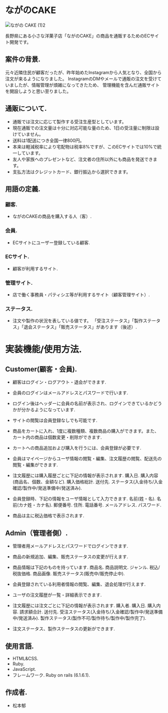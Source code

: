 # ながのCAKE

![ながの CAKE (1)2](https://user-images.githubusercontent.com/102845038/190891709-52ab9f80-a954-480a-9735-10c84cc9d766.png)


長野県にある小さな洋菓子店「ながのCAKE」の商品を通販するためのECサイト開発です。

## 案件の背景.
元々近隣住民が顧客だったが、昨年始めたInstagramから人気となり、全国から注文が来るようになりました。
InstagramのDMやメールで通販の注文を受けていましたが、情報管理が煩雑になってきたため、
管理機能を含んだ通販サイトを開設しようと思い至りました。

## 通販について.
* 通販では注文に応じて製作する受注生産型としています。
* 現在通販での注文量は十分に対応可能な量のため、1日の受注量に制限は設けていません。
* 送料は1配送につき全国一律800円。
* 本来は軽減税率により宅配物は税率8%ですが、このECサイトでは10%で統一しています。
* 友人や家族へのプレゼントなど、注文者の住所以外にも商品を発送できます。
* 支払方法はクレジットカード、銀行振込から選択できます。

## 用語の定義.
### 顧客.
* ながのCAKEの商品を購入する人（客）.

### 会員.
* ECサイトにユーザー登録している顧客.

### ECサイト.
* 顧客が利用するサイト.

### 管理サイト.
* 店で働く事務員・パティシエ等が利用するサイト（顧客管理サイト）.

### ステータス.
* 注文や製作の状況を表している値です。
「受注ステータス」「製作ステータス」「退会ステータス」「販売ステータス」があります（後述）.

# 実装機能/使用方法.

## Customer(顧客・会員).

* 顧客はログイン・ログアウト・退会ができます.
* 会員のログインはメールアドレスとパスワードで行います.
* ログイン後はヘッダーに会員の名前が表示され、ログインできているかどうかが分かるようになっています.
* サイトの閲覧は会員登録なしでも可能です.
* 商品をカートに入れ、1度に複数種類、複数商品の購入ができます。また、カート内の商品は個数変更・削除ができます.
* カートへの商品追加および購入を行うには、会員登録が必要です.
* 会員はマイページからユーザ情報の閲覧・編集、注文履歴の閲覧、配送先の閲覧・編集ができます.
* 注文履歴には購入履歴ごとに下記の情報が表示されます.
  購入日.
  購入内容(商品名、個数、金額など).
  購入価格総計.
  送付先.
  ステータス(入金待ち/入金確認/製作中/発送準備中/発送済み).

* 会員登録時、下記の情報をユーザ情報として入力できます.
  名前(姓・名).
  名前(カナ姓・カナ名).
  郵便番号.
  住所.
  電話番号.
  メールアドレス.
  パスワード.

* 商品は主に税込価格で表示されます.

## Admin（管理者側）.

* 管理者用メールアドレスとパスワードでログインできます.
* 商品の新規追加、編集、販売ステータスの変更が行えます.
* 商品情報は下記のものを持っています.
  商品名.
  商品説明文.
  ジャンル.
  税込/税抜価格.
  商品画像.
  販売ステータス(販売中/販売停止中).

* 会員登録されている利用者情報の閲覧、編集、退会処理が行えます.
* ユーザの注文履歴が一覧・詳細表示できます.
* 注文履歴には注文ごとに下記の情報が表示されます.
  購入者.
  購入日.
  購入内容.
  請求額合計.
  送付先.
  受注ステータス(入金待ち/入金確認/製作中/発送準備中/発送済み).
  製作ステータス(製作不可/製作待ち/製作中/製作完了).

* 注文ステータス、製作ステータスの更新ができます.

## 使用言語.
* HTML&CSS.
* Ruby.
* JavaScript.
* フレームワーク.
  Ruby on rails (6.1.6.1).

## 作成者.
* 松本郁









<!--This README would normally document whatever steps are necessary to get the-->
<!--application up and running.-->

<!--Things you may want to cover:-->

<!--* Ruby version-->

<!--* System dependencies-->

<!--* Configuration-->

<!--* Database creation-->

<!--* Database initialization-->

<!--* How to run the test suite-->

<!--* Services (job queues, cache servers, search engines, etc.)-->

<!--* Deployment instructions-->

<!--* ...-->
